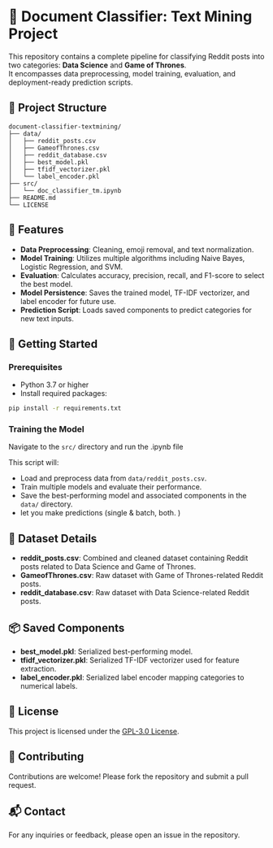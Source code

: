 # 📄 Document Classifier: Text Mining Project

This repository contains a complete pipeline for classifying Reddit posts into two categories: **Data Science** and **Game of Thrones**.  
It encompasses data preprocessing, model training, evaluation, and deployment-ready prediction scripts.

## 📁 Project Structure

```
document-classifier-textmining/
├── data/
│   ├── reddit_posts.csv
│   ├── GameofThrones.csv
│   ├── reddit_database.csv
│   ├── best_model.pkl
│   ├── tfidf_vectorizer.pkl
│   └── label_encoder.pkl
├── src/
│   └── doc_classifier_tm.ipynb
├── README.md
└── LICENSE
```

## 🧠 Features

- **Data Preprocessing**: Cleaning, emoji removal, and text normalization.
- **Model Training**: Utilizes multiple algorithms including Naive Bayes, Logistic Regression, and SVM.
- **Evaluation**: Calculates accuracy, precision, recall, and F1-score to select the best model.
- **Model Persistence**: Saves the trained model, TF-IDF vectorizer, and label encoder for future use.
- **Prediction Script**: Loads saved components to predict categories for new text inputs.

## 🚀 Getting Started

### Prerequisites

- Python 3.7 or higher
- Install required packages:

```bash
pip install -r requirements.txt
```

### Training the Model

Navigate to the `src/` directory and run the .ipynb file

This script will:

- Load and preprocess data from `data/reddit_posts.csv`.
- Train multiple models and evaluate their performance.
- Save the best-performing model and associated components in the `data/` directory.
- let you make predictions (single & batch, both. )

## 📝 Dataset Details

- **reddit_posts.csv**: Combined and cleaned dataset containing Reddit posts related to Data Science and Game of Thrones.
- **GameofThrones.csv**: Raw dataset with Game of Thrones-related Reddit posts.
- **reddit_database.csv**: Raw dataset with Data Science-related Reddit posts.

## 📦 Saved Components

- **best_model.pkl**: Serialized best-performing model.
- **tfidf_vectorizer.pkl**: Serialized TF-IDF vectorizer used for feature extraction.
- **label_encoder.pkl**: Serialized label encoder mapping categories to numerical labels.

## 📄 License

This project is licensed under the [GPL-3.0 License](LICENSE).

## 🤝 Contributing

Contributions are welcome! Please fork the repository and submit a pull request.

## 📬 Contact

For any inquiries or feedback, please open an issue in the repository.

